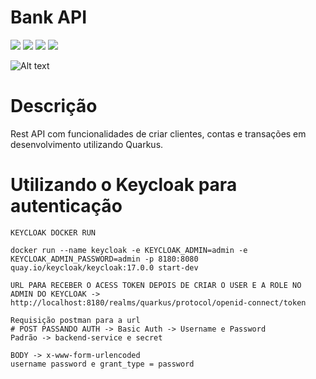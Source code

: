 # Bank API

<img loading="lazy" src="http://img.shields.io/static/v1?label=JAVA&message=V11&color=GREEN&style=for-the-badge"/>
<img loading="lazy" src="http://img.shields.io/static/v1?label=MAVEN&message=3.9.6&color=orange&style=for-the-badge"/>
<img loading="lazy" src="http://img.shields.io/static/v1?label=QUARKUS&message=3.7.2&color=red&style=for-the-badge"/>
<img loading="lazy" src="http://img.shields.io/static/v1?label=JUNIT&message=V5&color=blue&style=for-the-badge"/>

![Alt text](https://drive.usercontent.google.com/download?id=118W_dQP7qWIbqTBoauQHF-a38mvsw2v-&export=view&authuser=0)

# Descrição
Rest API com funcionalidades de criar clientes, contas e transações em desenvolvimento
utilizando Quarkus.


# Utilizando o Keycloak para autenticação

    KEYCLOAK DOCKER RUN

    docker run --name keycloak -e KEYCLOAK_ADMIN=admin -e 
    KEYCLOAK_ADMIN_PASSWORD=admin -p 8180:8080 
    quay.io/keycloak/keycloak:17.0.0 start-dev

    URL PARA RECEBER O ACESS TOKEN DEPOIS DE CRIAR O USER E A ROLE NO ADMIN DO KEYCLOAK -> http://localhost:8180/realms/quarkus/protocol/openid-connect/token
    
    Requisição postman para a url
    # POST PASSANDO AUTH -> Basic Auth -> Username e Password
    Padrão -> backend-service e secret
    
    BODY -> x-www-form-urlencoded
    username password e grant_type = password